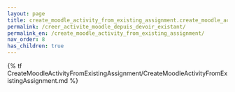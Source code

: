 ```yaml
---
layout: page
title: create_moodle_activity_from_existing_assignment.create_moodle_activity_from_existing_assignment
permalink: /creer_activite_moodle_depuis_devoir_existant/
permalink_en: /create_moodle_activity_from_existing_assignment/
nav_order: 8
has_children: true  
---
```


{% tf CreateMoodleActivityFromExistingAssignment/CreateMoodleActivityFromExistingAssignment.md %}